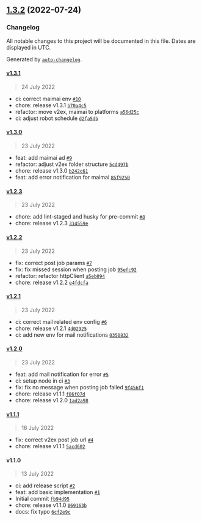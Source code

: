 

## [1.3.2](https://github.com/xianshenglu/hiring-robot/compare/v1.3.1...v1.3.2) (2022-07-24)

### Changelog

All notable changes to this project will be documented in this file. Dates are displayed in UTC.

Generated by [`auto-changelog`](https://github.com/CookPete/auto-changelog).

#### [v1.3.1](https://github.com/xianshenglu/hiring-robot/compare/v1.3.0...v1.3.1)

> 24 July 2022

- ci: correct maimai env [`#10`](https://github.com/xianshenglu/hiring-robot/pull/10)
- chore: release v1.3.1 [`b70a4c5`](https://github.com/xianshenglu/hiring-robot/commit/b70a4c5c0f153c2344b8d2420b38df3726fd26f7)
- refactor: move v2ex, maimai to platforms [`a56d25c`](https://github.com/xianshenglu/hiring-robot/commit/a56d25c92cb42e1e2f55e3054fb58fdf973fa608)
- ci: adjust robot schedule [`d2fa5db`](https://github.com/xianshenglu/hiring-robot/commit/d2fa5db1e855179163d0e443d5c166df97928456)

#### [v1.3.0](https://github.com/xianshenglu/hiring-robot/compare/v1.2.3...v1.3.0)

> 23 July 2022

- feat: add maimai ad [`#9`](https://github.com/xianshenglu/hiring-robot/pull/9)
- refactor: adjust v2ex folder structure [`5cd497b`](https://github.com/xianshenglu/hiring-robot/commit/5cd497bd1a8c376e0f425c2ea35f578e433a656f)
- chore: release v1.3.0 [`b242c61`](https://github.com/xianshenglu/hiring-robot/commit/b242c618abf8e046fc0182b9b3cc64292b18eab0)
- feat: add error notification for maimai [`85f9250`](https://github.com/xianshenglu/hiring-robot/commit/85f925055e3c667c7896646be71fc32862236056)

#### [v1.2.3](https://github.com/xianshenglu/hiring-robot/compare/v1.2.2...v1.2.3)

> 23 July 2022

- chore: add lint-staged and husky for pre-commit [`#8`](https://github.com/xianshenglu/hiring-robot/pull/8)
- chore: release v1.2.3 [`314559e`](https://github.com/xianshenglu/hiring-robot/commit/314559eb7037b575539fa1519c3e9a00df9850bf)

#### [v1.2.2](https://github.com/xianshenglu/hiring-robot/compare/v1.2.1...v1.2.2)

> 23 July 2022

- fix: correct post job params [`#7`](https://github.com/xianshenglu/hiring-robot/pull/7)
- fix: fix missed session when posting job [`95efc92`](https://github.com/xianshenglu/hiring-robot/commit/95efc92c8d314b306e3557d878019358ccc396e1)
- refactor: refactor httpClient [`a5eb094`](https://github.com/xianshenglu/hiring-robot/commit/a5eb094f3a1390fe9ac01066023bdc5211dd7d24)
- chore: release v1.2.2 [`e4fdcfa`](https://github.com/xianshenglu/hiring-robot/commit/e4fdcfaaaf447dc4a7ceff3f33ce8f6ae04c2ffc)

#### [v1.2.1](https://github.com/xianshenglu/hiring-robot/compare/v1.2.0...v1.2.1)

> 23 July 2022

- ci: correct mail related env config [`#6`](https://github.com/xianshenglu/hiring-robot/pull/6)
- chore: release v1.2.1 [`4d02925`](https://github.com/xianshenglu/hiring-robot/commit/4d029252ac5af4e0261c370daf689d3ee8eff310)
- ci: add new env for mail notifications [`0350832`](https://github.com/xianshenglu/hiring-robot/commit/035083270fa04e4d33666185471ab9bbe75f4b9b)

#### [v1.2.0](https://github.com/xianshenglu/hiring-robot/compare/v1.1.1...v1.2.0)

> 23 July 2022

- feat: add mail notification for error [`#5`](https://github.com/xianshenglu/hiring-robot/pull/5)
- ci: setup node in ci [`#3`](https://github.com/xianshenglu/hiring-robot/pull/3)
- fix: fix no message when posting job failed [`9f456f1`](https://github.com/xianshenglu/hiring-robot/commit/9f456f105d3b54b74ec1689197a81a9c1c83c2e2)
- chore: release v1.1.1 [`f86f07d`](https://github.com/xianshenglu/hiring-robot/commit/f86f07d2b9865b4dc3d8577181d8458fd67415b2)
- chore: release v1.2.0 [`1ad2a98`](https://github.com/xianshenglu/hiring-robot/commit/1ad2a984ef6c736a8022b2a5edfd46af6e528ff4)

#### [v1.1.1](https://github.com/xianshenglu/hiring-robot/compare/v1.1.0...v1.1.1)

> 16 July 2022

- fix: correct v2ex post job url [`#4`](https://github.com/xianshenglu/hiring-robot/pull/4)
- chore: release v1.1.1 [`5acd602`](https://github.com/xianshenglu/hiring-robot/commit/5acd602afd514c0b7fa9279fd7f243aa89786949)

#### v1.1.0

> 13 July 2022

- ci: add release script [`#2`](https://github.com/xianshenglu/hiring-robot/pull/2)
- feat: add basic implementation [`#1`](https://github.com/xianshenglu/hiring-robot/pull/1)
- Initial commit [`fb94d95`](https://github.com/xianshenglu/hiring-robot/commit/fb94d9539b835bad3d43093c011043cd80ba022b)
- chore: release v1.1.0 [`069163b`](https://github.com/xianshenglu/hiring-robot/commit/069163bfff10c6f3edb2c1e600a10693ed616bde)
- docs: fix typo [`6cf2e9c`](https://github.com/xianshenglu/hiring-robot/commit/6cf2e9c1af38738e96446893664b1ad9495d94b3)